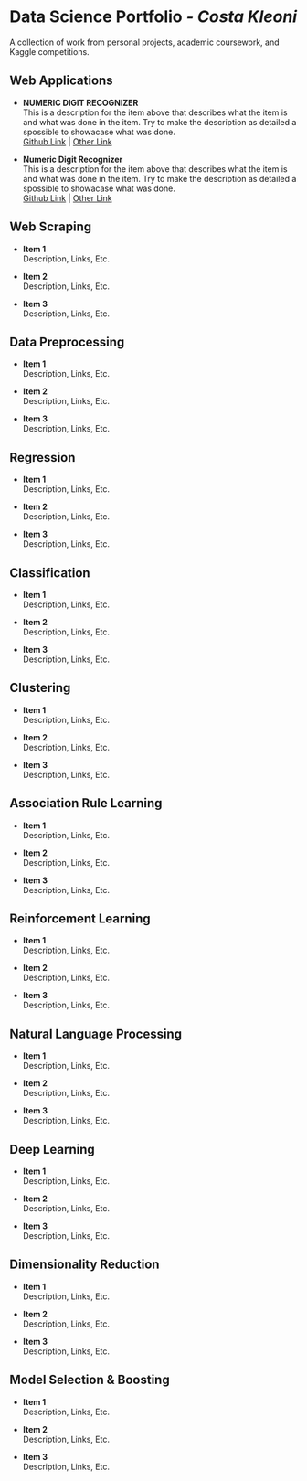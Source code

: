 # Data Science Portfolio *- Costa Kleoni*
A collection of work from personal projects, academic coursework, and Kaggle competitions.

Web Applications
------
* **NUMERIC DIGIT RECOGNIZER**  
This is a description for the item above that describes what the item is and what was done in the item. Try to make the description as detailed a spossible to showacase what was done.  
[Github Link](https://www.github.com) | [Other Link](https://www.github.com)

* **Numeric Digit Recognizer**  
This is a description for the item above that describes what the item is and what was done in the item. Try to make the description as detailed a spossible to showacase what was done.  
[Github Link](https://www.github.com) | [Other Link](https://www.github.com)  

Web Scraping
------
* **Item 1**  
Description, Links, Etc.  

* **Item 2**  
Description, Links, Etc. 

* **Item 3**  
Description, Links, Etc.  

Data Preprocessing
------
* **Item 1**  
Description, Links, Etc.  

* **Item 2**  
Description, Links, Etc. 

* **Item 3**  
Description, Links, Etc.  

Regression
------
* **Item 1**  
Description, Links, Etc.  

* **Item 2**  
Description, Links, Etc. 

* **Item 3**  
Description, Links, Etc.  

Classification
------
* **Item 1**  
Description, Links, Etc.  

* **Item 2**  
Description, Links, Etc. 

* **Item 3**  
Description, Links, Etc.  

Clustering 
------
* **Item 1**  
Description, Links, Etc.  

* **Item 2**  
Description, Links, Etc. 

* **Item 3**  
Description, Links, Etc.  

Association Rule Learning
------
* **Item 1**  
Description, Links, Etc.  

* **Item 2**  
Description, Links, Etc. 

* **Item 3**  
Description, Links, Etc.  

Reinforcement Learning
------
* **Item 1**  
Description, Links, Etc.  

* **Item 2**  
Description, Links, Etc. 

* **Item 3**  
Description, Links, Etc.  

Natural Language Processing
------
* **Item 1**  
Description, Links, Etc.  

* **Item 2**  
Description, Links, Etc. 

* **Item 3**  
Description, Links, Etc.  

Deep Learning
------
* **Item 1**  
Description, Links, Etc.  

* **Item 2**  
Description, Links, Etc. 

* **Item 3**  
Description, Links, Etc.  

Dimensionality Reduction
------
* **Item 1**  
Description, Links, Etc.  

* **Item 2**  
Description, Links, Etc. 

* **Item 3**  
Description, Links, Etc.  

Model Selection & Boosting
------
* **Item 1**  
Description, Links, Etc.  

* **Item 2**  
Description, Links, Etc. 

* **Item 3**  
Description, Links, Etc.  


